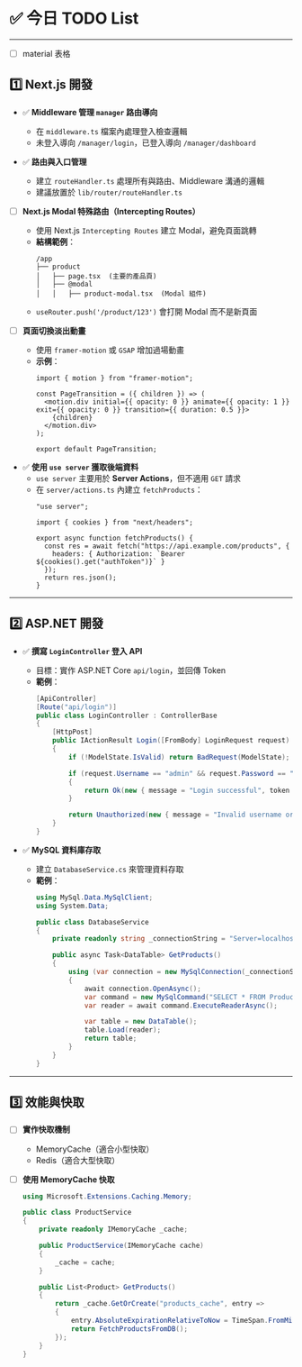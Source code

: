 # ✅ 今日 TODO List

---

- [ ] material 表格









## **1️⃣ Next.js 開發**
- ✅ **Middleware 管理 `manager` 路由導向**
  - 在 `middleware.ts` 檔案內處理登入檢查邏輯  
  - 未登入導向 `/manager/login`，已登入導向 `/manager/dashboard`  

- ✅ **路由與入口管理**
  - 建立 `routeHandler.ts` 處理所有與路由、Middleware 溝通的邏輯  
  - 建議放置於 `lib/router/routeHandler.ts`  

- [ ] **Next.js Modal 特殊路由（Intercepting Routes）**
  - 使用 Next.js `Intercepting Routes` 建立 Modal，避免頁面跳轉  
  - **結構範例**：
    ```
    /app
    ├── product
    │   ├── page.tsx  (主要的產品頁)
    │   ├── @modal
    │   │   ├── product-modal.tsx  (Modal 組件)
    ```
  - `useRouter.push('/product/123')` 會打開 Modal 而不是新頁面  

- [ ] **頁面切換淡出動畫**
  - 使用 `framer-motion` 或 `GSAP` 增加過場動畫  
  - **示例**：
    ```tsx
    import { motion } from "framer-motion";

    const PageTransition = ({ children }) => (
      <motion.div initial={{ opacity: 0 }} animate={{ opacity: 1 }} exit={{ opacity: 0 }} transition={{ duration: 0.5 }}>
        {children}
      </motion.div>
    );

    export default PageTransition;
    ```

- ✅ **使用 `use server` 獲取後端資料**
  - `use server` 主要用於 **Server Actions**，但不適用 `GET` 請求  
  - 在 `server/actions.ts` 內建立 `fetchProducts`：
    ```tsx
    "use server";

    import { cookies } from "next/headers";

    export async function fetchProducts() {
      const res = await fetch("https://api.example.com/products", {
        headers: { Authorization: `Bearer ${cookies().get("authToken")}` }
      });
      return res.json();
    }
    ```

---

## **2️⃣ ASP.NET 開發**
- ✅ **撰寫 `LoginController` 登入 API**
  - 目標：實作 ASP.NET Core `api/login`，並回傳 Token  
  - **範例**：
    ```csharp
    [ApiController]
    [Route("api/login")]
    public class LoginController : ControllerBase
    {
        [HttpPost]
        public IActionResult Login([FromBody] LoginRequest request)
        {
            if (!ModelState.IsValid) return BadRequest(ModelState);

            if (request.Username == "admin" && request.Password == "123456")
            {
                return Ok(new { message = "Login successful", token = "your_jwt_token_here" });
            }

            return Unauthorized(new { message = "Invalid username or password" });
        }
    }
    ```

- ✅ **MySQL 資料庫存取**
  - 建立 `DatabaseService.cs` 來管理資料存取  
  - **範例**：
    ```csharp
    using MySql.Data.MySqlClient;
    using System.Data;

    public class DatabaseService
    {
        private readonly string _connectionString = "Server=localhost;Database=erp;User=root;Password=1234;";

        public async Task<DataTable> GetProducts()
        {
            using (var connection = new MySqlConnection(_connectionString))
            {
                await connection.OpenAsync();
                var command = new MySqlCommand("SELECT * FROM Products", connection);
                var reader = await command.ExecuteReaderAsync();

                var table = new DataTable();
                table.Load(reader);
                return table;
            }
        }
    }
    ```

---

## **3️⃣ 效能與快取**
- [ ] **實作快取機制**
  - MemoryCache（適合小型快取）
  - Redis（適合大型快取）

- [ ] **使用 MemoryCache 快取**
  ```csharp
  using Microsoft.Extensions.Caching.Memory;

  public class ProductService
  {
      private readonly IMemoryCache _cache;

      public ProductService(IMemoryCache cache)
      {
          _cache = cache;
      }

      public List<Product> GetProducts()
      {
          return _cache.GetOrCreate("products_cache", entry =>
          {
              entry.AbsoluteExpirationRelativeToNow = TimeSpan.FromMinutes(5);
              return FetchProductsFromDB();
          });
      }
  }
